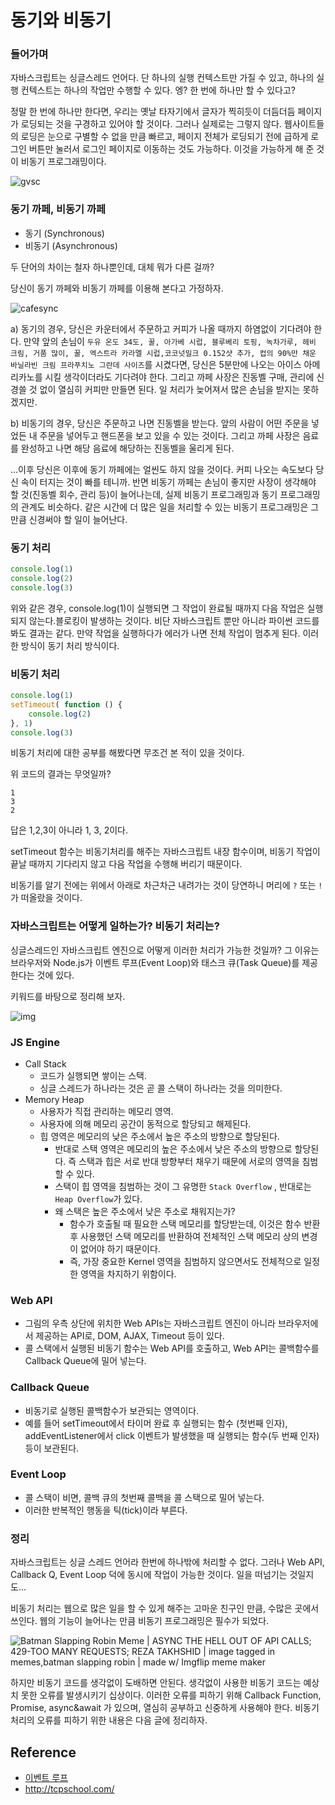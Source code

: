 # 동기와 비동기

### 들어가며

자바스크립트는 싱글스레드 언어다. 단 하나의 실행 컨텍스트만 가질 수 있고, 하나의 실행 컨텍스트는 하나의 작업만 수행할 수 있다. 엥? 한 번에 하나만 할 수 있다고?

정말 한 번에 하나만 한다면, 우리는 옛날 타자기에서 글자가 찍히듯이 더듬더듬 페이지가 로딩되는 것을 구경하고 있어야 할 것이다. 그러나 실제로는 그렇지 않다. 웹사이트들의 로딩은 눈으로 구별할 수 없을 만큼 빠르고, 페이지 전체가 로딩되기 전에 급하게 로그인 버튼만 눌러서 로그인 페이지로 이동하는 것도 가능하다. 이것을 가능하게 해 준 것이 비동기 프로그래밍이다.

![gvsc](sync_asnyc.assets/gvsc.png)



### 동기 까페, 비동기 까페

- 동기 (Synchronous)
- 비동기 (Asynchronous)

두 단어의 차이는 철자 하나뿐인데, 대체 뭐가 다른 걸까?

당신이 동기 까페와 비동기 까페를 이용해 본다고 가정하자.

![cafesync](sync_asnyc.assets/99B27B3B5BC7D69604.png)

a) 동기의 경우, 당신은 카운터에서 주문하고 커피가 나올 때까지 하염없이 기다려야 한다. 만약 앞의 손님이 `두유 온도 34도, 꿀, 아가베 시럽, 블루베리 토핑, 녹차가루, 헤비 크림, 거품 많이, 꿀, 엑스트라 카라멜 시럽,코코넛밀크 0.152샷 추가, 컵의 90%만 채운 바닐라빈 크림 프라푸치노 그란데 사이즈`를 시켰다면, 당신은 5분만에 나오는 아이스 아메리카노를 시킬 생각이더라도 기다려야 한다.
그리고 까페 사장은 진동벨 구매, 관리에 신경쓸 것 없이 열심히 커피만 만들면 된다. 일 처리가 늦어져서 많은 손님을 받지는 못하겠지만.

b) 비동기의 경우, 당신은 주문하고 나면 진동벨을 받는다. 앞의 사람이 어떤 주문을 넣었든 내 주문을 넣어두고 핸드폰을 보고 있을 수 있는 것이다.
그리고 까페 사장은 음료를 완성하고 나면 해당 음료에 해당하는 진동벨을 울리게 된다.

...이후 당신은 이후에 동기 까페에는 얼씬도 하지 않을 것이다. 커피 나오는 속도보다 당신 속이 터지는 것이 빠를 테니까. 반면 비동기 까페는 손님이 좋지만 사장이 생각해야 할 것(진동벨 회수, 관리 등)이 늘어나는데, 실제 비동기 프로그래밍과 동기 프로그래밍의 관계도 비슷하다. 같은 시간에 더 많은 일을 처리할 수 있는 비동기 프로그래밍은 그만큼 신경써야 할 일이 늘어난다.



### 동기 처리

```javascript
console.log(1)
console.log(2)
console.log(3)
```

위와 같은 경우, console.log(1)이 실행되면 그 작업이 완료될 때까지 다음 작업은 실행되지 않는다.블로킹이 발생하는 것이다. 비단 자바스크립트 뿐만 아니라 파이썬 코드를 봐도 결과는 같다. 만약 작업을 실행하다가 에러가 나면 전체 작업이 멈추게 된다. 이러한 방식이 동기 처리 방식이다.



### 비동기 처리

```javascript
console.log(1)
setTimeout( function () {
    console.log(2)
}, 1)
console.log(3)
```

비동기 처리에 대한 공부를 해봤다면 무조건 본 적이 있을 것이다.

위 코드의 결과는 무엇일까?

```
1
3
2
```

답은 1,2,3이 아니라  1, 3, 2이다. 

setTimeout 함수는 비동기처리를 해주는 자바스크립트 내장 함수이며, 비동기 작업이 끝날 때까지 기다리지 않고 다음 작업을 수행해 버리기 때문이다.

비동기를 알기 전에는 위에서 아래로 차근차근 내려가는 것이 당연하니 머리에 `?` 또는 `!`가  떠올랐을 것이다.



### 자바스크립트는 어떻게 일하는가?  비동기 처리는?

싱글스레드인 자바스크립트 엔진으로 어떻게 이러한 처리가 가능한 것일까? 그 이유는 브라우저와 Node.js가 이벤트 루프(Event Loop)와 태스크 큐(Task Queue)를 제공한다는 것에 있다.

키워드를 바탕으로 정리해 보자.

![img](sync_asnyc.assets/14lHHyfEhVB0LnQ3HlhSs8g.png)

### JS Engine

- Call Stack
  - 코드가 실행되면 쌓이는 스택.
  - 싱글 스레드가 하나라는 것은 곧 콜 스택이 하나라는 것을 의미한다.
- Memory Heap
  - 사용자가 직접 관리하는 메모리 영역. 
  - 사용자에 의해 메모리 공간이 동적으로 할당되고 해제된다. 
  - 힙 영역은 메모리의 낮은 주소에서 높은 주소의 방향으로 할당된다.
    - 반대로 스택 영역은 메모리의 높은 주소에서 낮은 주소의 방향으로 할당된다. 즉 스택과 힙은 서로 반대 방향부터 채우기 때문에 서로의 영역을 침범할 수 있다.
    - 스택이 힙 영역을 침범하는 것이 그 유명한 `Stack Overflow` , 반대로는 `Heap Overflow`가 있다.
    - 왜 스택은 높은 주소에서 낮은 주소로 채워지는가?
      - 함수가 호출될 때 필요한 스택 메모리를 할당받는데, 이것은 함수 반환 후 사용했던 스택 메모리를 반환하여 전체적인 스택 메모리 상의 변경이 없어야 하기 때문이다.
      - 즉, 가장 중요한 Kernel 영역을 침범하지 않으면서도 전체적으로 일정한 영역을 차지하기 위함이다.

### Web API

- 그림의 우측 상단에 위치한 Web APIs는 자바스크립트 엔진이 아니라 브라우저에서 제공하는 API로, DOM, AJAX, Timeout 등이 있다. 
- 콜 스택에서 실행된 비동기 함수는 Web API를 호출하고, Web API는 콜백함수를 Callback Queue에 밀어 넣는다.

### Callback Queue

- 비동기로 실행된 콜백함수가 보관되는 영역이다.
- 예를 들어 setTimeout에서 타이머 완료 후 실행되는 함수 (첫번째 인자), addEventListener에서 click 이벤트가 발생했을 때 실행되는 함수(두 번째 인자) 등이 보관된다.

### Event Loop

- 콜 스택이 비면, 콜백 큐의 첫번째 콜백을 콜 스택으로 밀어 넣는다.
- 이러한 반복적인 행동을 틱(tick)이라 부른다.



### 정리

자바스크립트는 싱글 스레드 언어라 한번에 하나밖에 처리할 수 없다. 그러나 Web API, Callback Q, Event Loop 덕에 동시에 작업이 가능한 것이다. 일을 떠넘기는 것일지도...

비동기 처리는 웹으로 많은 일을 할 수 있게 해주는 고마운 친구인 만큼, 수많은 곳에서 쓰인다. 웹의 기능이 늘어나는 만큼 비동기 프로그래밍은 필수가 되었다.

![Batman Slapping Robin Meme |  ASYNC THE HELL OUT OF API CALLS; 429-TOO MANY REQUESTS; REZA TAKHSHID | image tagged in memes,batman slapping robin | made w/ Imgflip meme maker](sync_asnyc.assets/56wquc.jpg)

하지만 비동기 코드를 생각없이 도배하면 안된다. 생각없이 사용한 비동기 코드는 예상치 못한 오류를 발생시키기 십상이다. 이러한 오류를 피하기 위해 Callback Function, Promise, async&await 가 있으며, 열심히 공부하고 신중하게 사용해야 한다. 비동기 처리의 오류를 피하기 위한 내용은 다음 글에 정리하자.



## Reference

- [이벤트 루프](https://velog.io/@thms200/Event-Loop-%EC%9D%B4%EB%B2%A4%ED%8A%B8-%EB%A3%A8%ED%94%84)
- http://tcpschool.com/
